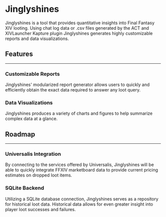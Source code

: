 # Jinglyshines

Jinglyshines is a tool that provides quantitative insights into Final Fantasy XIV looting. Using chat log data or .csv files generated by the ACT and XIVLauncher Kapture plugin Jinglyshines generates highly customizable reports and data visualizations.

## Features
---
### **Customizable Reports**

Jinglyshines' modularized report generator allows users to quickly and efficiently obtain the exact data required to answer any loot query.

### **Data Visualizations**

Jinglyshines produces a variety of charts and figures to help summarize complex data at a glance.

## Roadmap
---

### **Universalis Integration**

By connecting to the services offered by Universalis, Jinglyshines will be able to quickly integrate FFXIV marketboard data to provide current pricing estimates on dropped loot items.

### **SQLite Backend**

Utilizing a SQLite database connection, Jinglyshines serves as a repository for historical loot data. Historical data allows for even greater insight into player loot successes and failures.